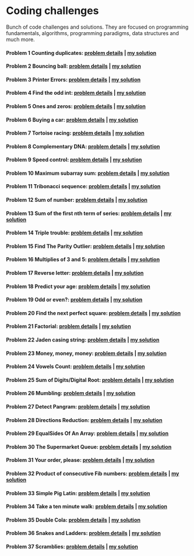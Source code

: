 # Coding challenges
Bunch of code challenges and solutions. They are focused on programming fundamentals, algorithms, programming paradigms, data structures and much more.

#### Problem 1 Counting duplicates: [problem details](https://www.codewars.com/kata/54bf1c2cd5b56cc47f0007a1) | [my solution](https://github.com/wnuki/codewars/blob/master/src/main/java/com/java/codewars/CountingDuplicates.java) 

#### Problem 2 Bouncing ball: [problem details](https://www.codewars.com/kata/5544c7a5cb454edb3c000047) | [my solution](https://github.com/wnuki/codewars/blob/master/src/main/java/com/java/codewars/BouncingBall.java) 

#### Problem 3 Printer Errors: [problem details](https://www.codewars.com/kata/56541980fa08ab47a0000040) | [my solution](https://github.com/wnuki/codewars/blob/master/src/main/java/com/java/codewars/Printer.java) 

#### Problem 4 Find the odd int: [problem details](https://www.codewars.com/kata/54da5a58ea159efa38000836) | [my solution](https://github.com/wnuki/codewars/blob/master/src/main/java/com/java/codewars/FindOdd.java) 

#### Problem 5 Ones and zeros: [problem details](https://www.codewars.com/kata/578553c3a1b8d5c40300037c) | [my solution](https://github.com/wnuki/codewars/blob/master/src/main/java/com/java/codewars/BinaryArrayToNumber.java) 

#### Problem 6 Buying a car: [problem details](https://www.codewars.com/kata/554a44516729e4d80b000012) | [my solution](https://github.com/wnuki/codewars/blob/master/src/main/java/com/java/codewars/BuyCar.java) 

#### Problem 7 Tortoise racing: [problem details](https://www.codewars.com/kata/55e2adece53b4cdcb900006c) | [my solution](https://github.com/wnuki/codewars/blob/master/src/main/java/com/java/codewars/Tortoise.java) 

#### Problem 8 Complementary DNA: [problem details](https://www.codewars.com/kata/554e4a2f232cdd87d9000038) | [my solution](https://github.com/wnuki/codewars/blob/master/src/main/java/com/java/codewars/DnaStrand.java) 

#### Problem 9 Speed control: [problem details](https://www.codewars.com/kata/56484848ba95170a8000004d) | [my solution](https://github.com/wnuki/codewars/blob/master/src/main/java/com/java/codewars/GpsSpeed.java) 

#### Problem 10 Maximum subarray sum: [problem details](https://www.codewars.com/kata/54521e9ec8e60bc4de000d6c) | [my solution](https://github.com/wnuki/codewars/blob/master/src/main/java/com/java/codewars/Max.java) 

#### Problem 11 Tribonacci sequence: [problem details](https://www.codewars.com/kata/556deca17c58da83c00002db) | [my solution](https://github.com/wnuki/codewars/blob/master/src/main/java/com/java/codewars/XBonacci.java) 

#### Problem 12 Sum of number: [problem details](https://www.codewars.com/kata/55f2b110f61eb01779000053) | [my solution](https://github.com/wnuki/codewars/blob/master/src/main/java/com/java/codewars/Sum.java) 

#### Problem 13 Sum of the first nth term of series: [problem details](https://www.codewars.com/kata/555eded1ad94b00403000071) | [my solution](https://github.com/wnuki/codewars/blob/master/src/main/java/com/java/codewars/NthSeries.java) 

#### Problem 14 Triple trouble: [problem details](https://www.codewars.com/kata/55d5434f269c0c3f1b000058) | [my solution](https://github.com/wnuki/codewars/blob/master/src/main/java/com/java/codewars/TripleDouble.java) 

#### Problem 15 Find The Parity Outlier: [problem details](https://www.codewars.com/kata/5526fc09a1bbd946250002dc) | [my solution](https://github.com/wnuki/codewars/blob/master/src/main/java/com/java/codewars/FindOutlier.java) 

#### Problem 16 Multiplies of 3 and 5: [problem details](https://www.codewars.com/kata/514b92a657cdc65150000006) | [my solution](https://github.com/wnuki/codewars/blob/master/src/main/java/com/java/codewars/Multiplies35.java) 

#### Problem 17 Reverse letter: [problem details](https://www.codewars.com/kata/58b8c94b7df3f116eb00005b) | [my solution](https://github.com/wnuki/codewars/blob/master/src/main/java/com/java/codewars/ReverseLetter.java) 

#### Problem 18 Predict your age: [problem details](https://www.codewars.com/kata/5aff237c578a14752d0035ae) | [my solution](https://github.com/wnuki/codewars/blob/master/src/main/java/com/java/codewars/PredictYourAge.java) 

#### Problem 19 Odd or even?: [problem details](https://www.codewars.com/kata/5949481f86420f59480000e7) | [my solution](https://github.com/wnuki/codewars/blob/master/src/main/java/com/java/codewars/OddOrEven.java) 

#### Problem 20 Find the next perfect square: [problem details](https://www.codewars.com/kata/56269eb78ad2e4ced1000013) | [my solution](https://github.com/wnuki/codewars/blob/master/src/main/java/com/java/codewars/NumberFun.java) 

#### Problem 21 Factorial: [problem details](https://www.codewars.com/kata/54ff0d1f355cfd20e60001fc) | [my solution](https://github.com/wnuki/codewars/blob/master/src/main/java/com/java/codewars/Factorial.java) 

#### Problem 22 Jaden casing string: [problem details](https://www.codewars.com/kata/5390bac347d09b7da40006f6) | [my solution](https://github.com/wnuki/codewars/blob/master/src/main/java/com/java/codewars/JadenCase.java) 

#### Problem 23 Money, money, money: [problem details](https://www.codewars.com/kata/563f037412e5ada593000114) | [my solution](https://github.com/wnuki/codewars/blob/master/src/main/java/com/java/codewars/Money.java) 

#### Problem 24 Vowels Count: [problem details](https://www.codewars.com/kata/54ff3102c1bad923760001f3) | [my solution](https://github.com/wnuki/codewars/blob/master/src/main/java/com/java/codewars/Vowels.java) 

#### Problem 25 Sum of Digits/Digital Root: [problem details](https://www.codewars.com/kata/541c8630095125aba6000c00) | [my solution](https://github.com/wnuki/codewars/blob/master/src/main/java/com/java/codewars/DRoot.java) 

#### Problem 26 Mumbling: [problem details](https://www.codewars.com/kata/5667e8f4e3f572a8f2000039) | [my solution](https://github.com/wnuki/codewars/blob/master/src/main/java/com/java/codewars/Accumul.java) 

#### Problem 27 Detect Pangram: [problem details](https://www.codewars.com/kata/545cedaa9943f7fe7b000048) | [my solution](https://github.com/wnuki/codewars/blob/master/src/main/java/com/java/codewars/PangramChecker.java)

#### Problem 28 Directions Reduction: [problem details](https://www.codewars.com/kata/550f22f4d758534c1100025a) | [my solution](https://github.com/wnuki/codewars/blob/master/src/main/java/com/java/codewars/DirReduction.java) 

#### Problem 29 EqualSides Of An Array: [problem details](https://www.codewars.com/kata/5679aa472b8f57fb8c000047) | [my solution](https://github.com/wnuki/codewars/blob/master/src/main/java/com/java/codewars/EqualSides.java) 

#### Problem 30 The Supermarket Queue: [problem details](https://www.codewars.com/kata/57b06f90e298a7b53d000a86) | [my solution](https://github.com/wnuki/codewars/blob/master/src/main/java/com/java/codewars/SupermarketQueue.java) 

#### Problem 31 Your order, please: [problem details](https://www.codewars.com/kata/55c45be3b2079eccff00010f) | [my solution](https://github.com/wnuki/codewars/blob/master/src/main/java/com/java/codewars/Order.java)

#### Problem 32 Product of consecutive Fib numbers: [problem details](https://www.codewars.com/kata/5541f58a944b85ce6d00006a) | [my solution](https://github.com/wnuki/codewars/blob/master/src/main/java/com/java/codewars/ProdFib.java)

#### Problem 33 Simple Pig Latin: [problem details](https://www.codewars.com/kata/520b9d2ad5c005041100000f) | [my solution](https://github.com/wnuki/codewars/blob/master/src/main/java/com/java/codewars/PigLatin.java)

#### Problem 34 Take a ten minute walk: [problem details](https://www.codewars.com/kata/54da539698b8a2ad76000228) | [my solution](https://github.com/wnuki/codewars/blob/master/src/main/java/com/java/codewars/TenMinWalk.java) 

#### Problem 35 Double Cola: [problem details](https://www.codewars.com/kata/551dd1f424b7a4cdae0001f0) | [my solution](https://github.com/wnuki/codewars/blob/master/src/main/java/com/java/codewars/Line.java) 

#### Problem 36 Snakes and Ladders: [problem details](https://www.codewars.com/kata/587136ba2eefcb92a9000027/) | [my solution](https://github.com/wnuki/codewars/blob/master/src/main/java/com/java/codewars/SnakesLadders.java) 

#### Problem 37 Scramblies: [problem details](https://www.codewars.com/kata/55c04b4cc56a697bb0000048/) | [my solution](https://github.com/wnuki/codewars/blob/master/src/main/java/com/java/codewars/Scramblies.java) 
